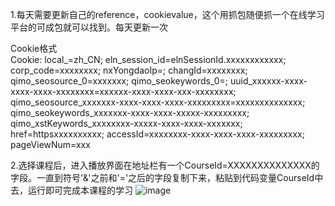 1.每天需要更新自己的reference，cookievalue，这个用抓包随便抓一个在线学习平台的可成包就可以找到。每天更新一次


Cookie格式   
Cookie: local_=zh_CN; eln_session_id=elnSessionId.xxxxxxxxxxxx; corp_code=xxxxxxxx; nxYongdaoIp=; changId=xxxxxxxx; qimo_seosource_0=xxxxxxx; qimo_seokeywords_0=; uuid_xxxxxx-xxxx-xxxx-xxxx-xxxxxxxx=xxxxxx-xxxx-xxxx-xxx-xxxxxxxx; qimo_seosource_xxxxxxx-xxxx-xxxx-xxxx-xxxxxxxxx=xxxxxxxxxxxxxx; qimo_seokeywords_xxxxxxx-xxxx-xxxx-xxxxx-xxxxxxxxx; qimo_xstKeywords_xxxxxxxx-xxxxx-xxxx-xxxx-xxxxxxx; href=httpsxxxxxxxxxx; accessId=xxxxxxxx-xxxx-xxxx-xxxx-xxxxxxxxx; pageViewNum=xxx

2.选择课程后，进入播放界面在地址栏有一个CourseId=XXXXXXXXXXXXXX的字段。一直到符号'&'之前和'='之后的字段复制下来，粘贴到代码变量CourseId中去，运行即可完成本课程的学习
![image](https://github.com/wfsunzehao/HttpRequestForCourse/assets/52879120/ba99bd80-71e0-46cc-88fb-dc7ab695cf7b)

